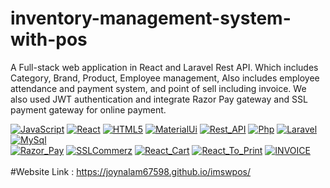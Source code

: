 # inventory-management-system-with-pos
A Full-stack web application in React and Laravel Rest API. Which includes Category, Brand, Product, Employee management, 
Also includes employee attendance and payment system, and point of sell including invoice. 
We also used JWT authentication and integrate Razor Pay gateway and SSL payment gateway for online payment.

[![JavaScript](https://img.shields.io/badge/-JavaScript-black?style=flat-square&logo=javascript&link=https://github.com/joynalam67598)](https://github.com/joynalam67598) 
[![React](https://img.shields.io/badge/-React-white?style=flat-square&logo=react&link=https://github.com/joynalam67598)](https://github.com/joynalam67598) 
[![HTML5](https://img.shields.io/badge/-HTML5-E34F26?style=flat-square&logo=html5&logoColor=white&link=https://github.com/joynalam67598)](https://github.com/joynalam67598) 
[![MaterialUi](https://img.shields.io/badge/-MaterialUI-blue?style=flat-square&logo=materialui&link=https://github.com/joynalam67598)](https://github.com/joynalam67598)
[![Rest_API](https://img.shields.io/badge/-Rest_API-yellow?style=flat-square&logo=api&link=https://github.com/joynalam67598)](https://github.com/joynalam67598)
[![Php](https://img.shields.io/badge/-PHP-gray?style=flat-square&logo=php&link=https://github.com/joynalam67598)](https://github.com/joynalam67598)
[![Laravel](https://img.shields.io/badge/-Laravel-white?style=flat-square&logo=laravel&link=https://github.com/joynalam67598)](https://github.com/joynalam67598)
[![MySql](https://img.shields.io/badge/-MySql-cyan?style=flat-square&logo=mysql&link=https://github.com/joynalam67598)](https://github.com/joynalam67598)
<br/>
[![Razor_Pay](https://img.shields.io/badge/-Razor_Pay-orange?style=flat-square&logo=razorPay&link=https://github.com/joynalam67598)](https://github.com/joynalam67598)
[![SSLCommerz](https://img.shields.io/badge/-SSLCommerz-green?style=flat-square&logo=SSLCOMMERZ&link=https://github.com/joynalam67598)](https://github.com/joynalam67598)
[![React_Cart](https://img.shields.io/badge/-React_Cart-orange?style=flat-square&logo=reactCart&link=https://github.com/joynalam67598)](https://github.com/joynalam67598)
[![React_To_Print](https://img.shields.io/badge/-React_To_Print-green?style=flat-square&logo=api&link=https://github.com/joynalam67598)](https://github.com/joynalam67598)
[![INVOICE](https://img.shields.io/badge/-INVOICE-orange?style=flat-square&logo=invoice&link=https://github.com/joynalam67598)](https://github.com/joynalam67598)
<br/>
<br/>
#Website Link : https://joynalam67598.github.io/imswpos/
